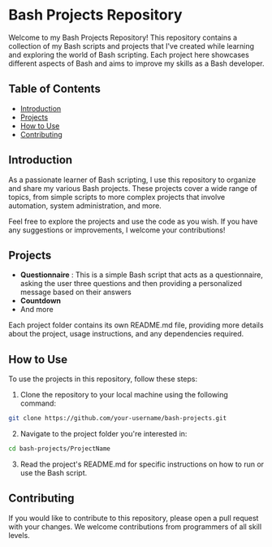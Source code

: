 # Bash Projects Repository
Welcome to my Bash Projects Repository! This repository contains a collection of my Bash scripts and projects that I've created while learning and exploring the world of Bash scripting. Each project here showcases different aspects of Bash and aims to improve my skills as a Bash developer.

## Table of Contents
- [Introduction](#introduction)
- [Projects](#projects)
- [How to Use](#how-to-use)
- [Contributing](#contributing)

## Introduction
As a passionate learner of Bash scripting, I use this repository to organize and share my various Bash projects. These projects cover a wide range of topics, from simple scripts to more complex projects that involve automation, system administration, and more.

Feel free to explore the projects and use the code as you wish. If you have any suggestions or improvements, I welcome your contributions!

## Projects

- **Questionnaire** : This is a simple Bash script that acts as a questionnaire, asking the user three questions and then providing a personalized message based on their answers
- **Countdown**
- And more

Each project folder contains its own README.md file, providing more details about the project, usage instructions, and any dependencies required.

## How to Use

To use the projects in this repository, follow these steps:

1. Clone the repository to your local machine using the following command:

```bash
git clone https://github.com/your-username/bash-projects.git
```
2. Navigate to the project folder you're interested in:
```bash
cd bash-projects/ProjectName
```
3. Read the project's README.md for specific instructions on how to run or use the Bash script.
   
## Contributing
If you would like to contribute to this repository, please open a pull request with your changes. We welcome contributions from programmers of all skill levels.

